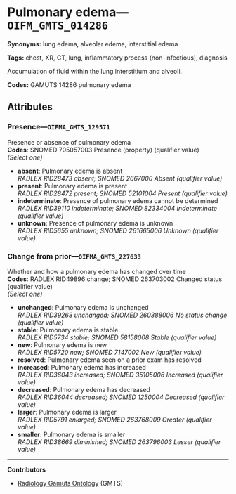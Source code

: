 # Pulmonary edema—`OIFM_GMTS_014286`

**Synonyms:** lung edema, alveolar edema, interstitial edema

**Tags:** chest, XR, CT, lung, inflammatory process (non-infectious), diagnosis

Accumulation of fluid within the lung interstitium and alveoli.

**Codes:** GAMUTS 14286 pulmonary edema

## Attributes

### Presence—`OIFMA_GMTS_129571`

Presence or absence of pulmonary edema  
**Codes**: SNOMED 705057003 Presence (property) (qualifier value)  
*(Select one)*

- **absent**: Pulmonary edema is absent  
_RADLEX RID28473 absent; SNOMED 2667000 Absent (qualifier value)_
- **present**: Pulmonary edema is present  
_RADLEX RID28472 present; SNOMED 52101004 Present (qualifier value)_
- **indeterminate**: Presence of pulmonary edema cannot be determined  
_RADLEX RID39110 indeterminate; SNOMED 82334004 Indeterminate (qualifier value)_
- **unknown**: Presence of pulmonary edema is unknown  
_RADLEX RID5655 unknown; SNOMED 261665006 Unknown (qualifier value)_

### Change from prior—`OIFMA_GMTS_227633`

Whether and how a pulmonary edema has changed over time  
**Codes**: RADLEX RID49896 change; SNOMED 263703002 Changed status (qualifier value)  
*(Select one)*

- **unchanged**: Pulmonary edema is unchanged  
_RADLEX RID39268 unchanged; SNOMED 260388006 No status change (qualifier value)_
- **stable**: Pulmonary edema is stable  
_RADLEX RID5734 stable; SNOMED 58158008 Stable (qualifier value)_
- **new**: Pulmonary edema is new  
_RADLEX RID5720 new; SNOMED 7147002 New (qualifier value)_
- **resolved**: Pulmonary edema seen on a prior exam has resolved  
- **increased**: Pulmonary edema has increased  
_RADLEX RID36043 increased; SNOMED 35105006 Increased (qualifier value)_
- **decreased**: Pulmonary edema has decreased  
_RADLEX RID36044 decreased; SNOMED 1250004 Decreased (qualifier value)_
- **larger**: Pulmonary edema is larger  
_RADLEX RID5791 enlarged; SNOMED 263768009 Greater (qualifier value)_
- **smaller**: Pulmonary edema is smaller  
_RADLEX RID38669 diminished; SNOMED 263796003 Lesser (qualifier value)_

---

**Contributors**

- [Radiology Gamuts Ontology](https://gamuts.net/) (GMTS)